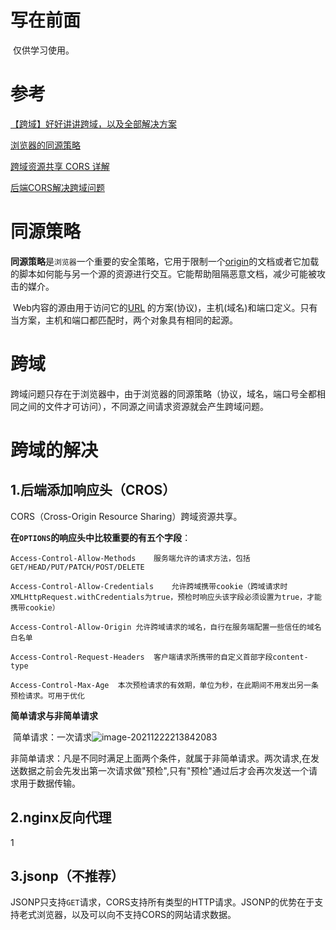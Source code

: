 # 写在前面

​	仅供学习使用。

# 参考

[【跨域】好好讲讲跨域，以及全部解决方案](https://www.bilibili.com/video/BV1nU4y1W7Rf)

[浏览器的同源策略](https://developer.mozilla.org/zh-CN/docs/Web/Security/Same-origin_policy)

[跨域资源共享 CORS 详解](https://www.ruanyifeng.com/blog/2016/04/cors.html)

[后端CORS解决跨域问题](https://www.cnblogs.com/zmc940317/p/10164775.html)

# 同源策略

​	**同源策略**是`浏览器`一个重要的安全策略，它用于限制一个[origin](https://developer.mozilla.org/zh-CN/docs/Glossary/Origin)的文档或者它加载的脚本如何能与另一个源的资源进行交互。它能帮助阻隔恶意文档，减少可能被攻击的媒介。

​	Web内容的源由用于访问它的[URL](https://developer.mozilla.org/zh-CN/docs/Glossary/URL) 的方案(协议)，主机(域名)和端口定义。只有当方案，主机和端口都匹配时，两个对象具有相同的起源。

# 跨域

​	跨域问题只存在于浏览器中，由于浏览器的同源策略（协议，域名，端口号全都相同之间的文件才可访问），不同源之间请求资源就会产生跨域问题。

# 跨域的解决

## 1.后端添加响应头（CROS）

CORS（Cross-Origin Resource Sharing）跨域资源共享。

**在`OPTIONS`的响应头中比较重要的有五个字段**：

	Access-Control-Allow-Methods	服务端允许的请求方法，包括GET/HEAD/PUT/PATCH/POST/DELETE
	
	Access-Control-Allow-Credentials	允许跨域携带cookie（跨域请求时XMLHttpRequest.withCredentials为true，预检时响应头该字段必须设置为true，才能携带cookie）
	
	Access-Control-Allow-Origin	允许跨域请求的域名，自行在服务端配置一些信任的域名白名单
	
	Access-Control-Request-Headers	客户端请求所携带的自定义首部字段content-type
	
	Access-Control-Max-Age	本次预检请求的有效期，单位为秒，在此期间不用发出另一条预检请求。可用于优化

**简单请求与非简单请求**

​	简单请求：一次请求![image-20211222213842083](D:/Typora/img/image-20211222213842083.png)

​	非简单请求：凡是不同时满足上面两个条件，就属于非简单请求。两次请求,在发送数据之前会先发出第一次请求做"预检",只有"预检"通过后才会再次发送一个请求用于数据传输。

## 2.nginx反向代理

1

## 3.jsonp（不推荐）

​	JSONP只支持`GET`请求，CORS支持所有类型的HTTP请求。JSONP的优势在于支持老式浏览器，以及可以向不支持CORS的网站请求数据。

